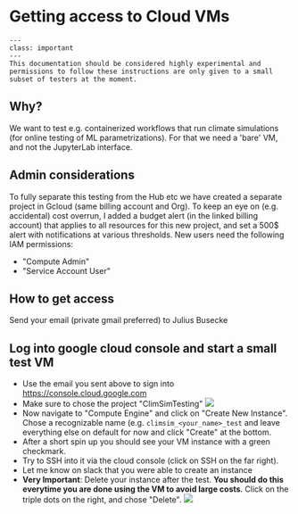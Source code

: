 # Getting access to Cloud VMs

```{admonition} Important
---
class: important
---
This documentation should be considered highly experimental and permissions to follow these instructions are only given to a small subset of testers at the moment.
```

## Why?

We want to test e.g. containerized workflows that run climate simulations (for online testing of ML parametrizations). For that we need a 'bare' VM, and not the JupyterLab interface.

## Admin considerations

To fully separate this testing from the Hub etc we have created a separate project in Gcloud (same billing account and Org). To keep an eye on (e.g. accidental) cost overrun, I added a budget alert (in the linked billing account) that applies to all resources for this new project, and set a 500\$ alert with notifications at various thresholds. New users need the following IAM permissions:

- "Compute Admin"
- "Service Account User"

## How to get access

Send your email (private gmail preferred) to Julius Busecke

## Log into google cloud console and start a small test VM

- Use the email you sent above to sign into https://console.cloud.google.com
- Make sure to chose the project "ClimSimTesting" ![](../images/vm_access_project.png)
- Now navigate to "Compute Engine" and click on "Create New Instance". Chose a recognizable name (e.g. `climsim_<your_name>_test` and leave everything else on default for now and click "Create" at the bottom.
- After a short spin up you should see your VM instance with a green checkmark.
- Try to SSH into it via the cloud console (click on SSH on the far right).
- Let me know on slack that you were able to create an instance
- **Very Important**: Delete your instance after the test. **You should do this everytime you are done using the VM to avoid large costs**. Click on the triple dots on the right, and chose "Delete". ![](../images/vm_access_delete.png)
